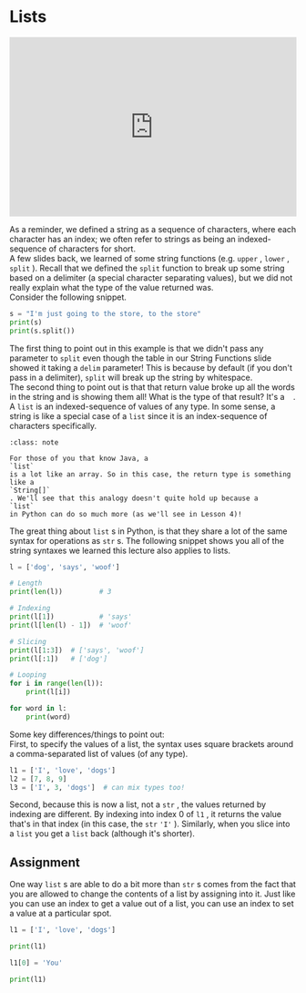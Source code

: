 # Lists


<div style="position: relative; padding-bottom: 62.5%; height: 0;">
    <iframe src="https://www.loom.com/embed/a9b0a03d46324244bc0feae35720118a?sharedAppSource=personal_library" frameborder="0" webkitallowfullscreen mozallowfullscreen allowfullscreen style="position: absolute; top: 0; left: 0; width: 100%; height: 100%;"></iframe>
</div>

As a reminder, we defined a string as a sequence of characters, where each character has an index; we often refer to strings as being an indexed-sequence of characters for short.  
A few slides back, we learned of some string functions (e.g. `upper` , `lower` , `split` ). Recall that we defined the `split` function to break up some string based on a delimiter (a special character separating values), but we did not really explain what the type of the value returned was.  
Consider the following snippet.  
```python
s = "I'm just going to the store, to the store"
print(s)
print(s.split())
```

The first thing to point out in this example is that we didn't pass any parameter to `split` even though the table in our String Functions slide showed it taking a `delim` parameter! This is because by default (if you don't pass in a delimiter), `split` will break up the string by whitespace.  
The second thing to point out is that that return value broke up all the words in the string and is showing them all! What is the type of that result? It's a `
			` . A `list` is an indexed-sequence of values of any type. In some sense, a string is like a special case of a `list` since it is an index-sequence of characters specifically.  

```{admonition} Note
:class: note

For those of you that know Java, a
`list`
is a lot like an array. So in this case, the return type is something like a
`String[]`
. We'll see that this analogy doesn't quite hold up because a
`list`
in Python can do so much more (as we'll see in Lesson 4)!

```

The great thing about `list` s in Python, is that they share a lot of the same syntax for operations as `str` s. The following snippet shows you all of the string syntaxes we learned this lecture also applies to lists.  
```python
l = ['dog', 'says', 'woof']

# Length
print(len(l))         # 3

# Indexing
print(l[1])           # 'says'
print(l[len(l) - 1])  # 'woof'

# Slicing
print(l[1:3])  # ['says', 'woof']
print(l[:1])   # ['dog']

# Looping
for i in range(len(l)):
    print(l[i])

for word in l:
    print(word)

```

Some key differences/things to point out:  
First, to specify the values of a list, the syntax uses square brackets around a comma-separated list of values (of any type).  
```python
l1 = ['I', 'love', 'dogs']
l2 = [7, 8, 9]
l3 = ['I', 3, 'dogs']  # can mix types too!
```

Second, because this is now a list, not a `str` , the values returned by indexing are different. By indexing into index 0 of `l1` , it returns the value that's in that index (in this case, the `str`  `'I'` ). Similarly, when you slice into a `list` you get a `list` back (although it's shorter).  
##  Assignment  

One way `list` s are able to do a bit more than `str` s comes from the fact that you are allowed to change the contents of a list by assigning into it. Just like you can use an index to get a value out of a list, you can use an index to set a value at a particular spot.  
```python
l1 = ['I', 'love', 'dogs']

print(l1)

l1[0] = 'You'

print(l1)
```


